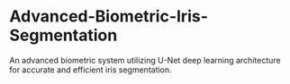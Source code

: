 # Advanced-Biometric-Iris-Segmentation
An advanced biometric system utilizing U-Net deep learning architecture for accurate and efficient iris segmentation.
